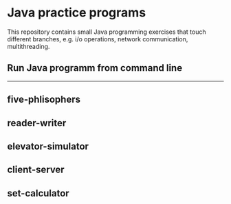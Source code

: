 # Java practice programs
This repository contains small Java programming exercises that touch different branches, e.g. i/o operations, network communication, multithreading.

## Run Java programm from command line

***
## five-phlisophers

## reader-writer

## elevator-simulator

## client-server 

## set-calculator

